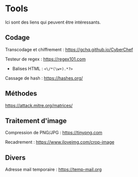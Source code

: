 # Tools

Ici sont des liens qui peuvent être intéressants.

## Codage

Transcodage et chiffrement : https://gchq.github.io/CyberChef

Testeur de regex : https://regex101.com

- Balises HTML : `<\/*(\w+).*?>`

Cassage de hash : https://hashes.org/

## Méthodes

https://attack.mitre.org/matrices/

## Traitement d'image

Compression de PNG/JPG : https://tinypng.com

Recadrement : https://www.iloveimg.com/crop-image

## Divers

Adresse mail temporaire : https://temp-mail.org
